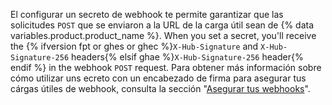 El configurar un secreto de webhook te permite garantizar que las solicitudes `POST` que se enviaron a la URL de la carga útil sean de {% data variables.product.product_name %}. When you set a secret, you'll receive the {% ifversion fpt or ghes or ghec %}`X-Hub-Signature` and `X-Hub-Signature-256` headers{% elsif ghae %}`X-Hub-Signature-256` header{% endif %} in the webhook `POST` request. Para obtener más información sobre cómo utilizar uns ecreto con un encabezado de firma para asegurar tus cárgas útiles de webhook, consulta la sección "[Asegurar tus webhooks](/webhooks/securing/)".
